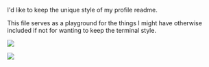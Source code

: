I'd like to keep the unique style of my profile readme.

This file serves as a playground for the things I might have otherwise
included if not for wanting to keep the terminal style.

![](https://github-readme-stats.vercel.app/api/top-langs/?username=hedyhli&layout=compact)

![](https://github-readme-stats.vercel.app/api?username=hedyhli&show_icons=true&rank_icon=percentile&show=reviews,discussions_started,discussions_answered,prs_merged,prs_merged_percentage)
